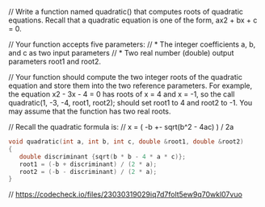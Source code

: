 // Write a function named quadratic() that computes roots of quadratic equations. Recall that a quadratic equation is one of the form, ax2 + bx + c = 0.

// Your function accepts five parameters:
// * The integer coefficients a, b, and c as two input parameters
// * Two real number (double) output parameters root1 and root2.

// Your function should compute the two integer roots of the quadratic equation and store them into the two reference parameters. For example, the equation x2 - 3x - 4 = 0 has roots of x = 4 and x = -1, so the call quadratic(1, -3, -4, root1, root2); should set root1 to 4 and root2 to -1. You may assume that the function has two real roots.

// Recall the quadratic formula is:
// x = ( -b +- sqrt(b^2 - 4ac) ) / 2a

```cpp
void quadratic(int a, int b, int c, double &root1, double &root2)
{
   double discriminant {sqrt(b * b - 4 * a * c)};
   root1 = (-b + discriminant) / (2 * a);
   root2 = (-b - discriminant) / (2 * a);
}
```

// https://codecheck.io/files/23030319029iq7d7folt5ew9q70wkl07vuo